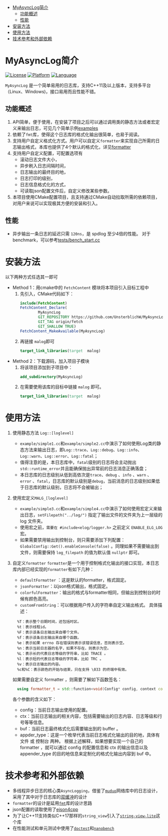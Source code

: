 
<!-- TOC -->
- [MyAsyncLog简介](#myasynclog简介)
  - [功能概述](#功能概述)
  - [性能](#性能)
- [安装方法](#安装方法)
- [使用方法](#使用方法)
- [技术参考和外部依赖](#技术参考和外部依赖)
<!-- TOC -->

# MyAsyncLog简介
[![License](https://img.shields.io/badge/License-MIT-green)](https://github.com/ACking-you/MyAsyncLog/blob/master/LICENSE)
[![Platform](https://img.shields.io/badge/Platform-Cross--platformable-blue)](https://img.shields.io/badge/Platform-Cross--platformable-blue)
[![Language](https://img.shields.io/badge/Language-C%2B%2B11%20or%20above-red)](https://en.cppreference.com/w/cpp/compiler_support/11)

`MyAsyncLog` 是一个简单易用的日志库，支持C++11及以上版本，支持多平台（Linux、Windows)，接口易用而且性能不错。

## 功能概述
1. API简单，便于使用，在安装了项目之后可以通过调用类的静态方法或者宏定义来输出日志，可见几个简单示例[examples](https://github.com/UnsterblichW/MyAsyncLog/blob/main/examples)
2. 依赖了`fmt`库，使得这个日志库的格式化输出很简单，也易于阅读。
3. 支持用户自定义格式化方式。用户可以自定义`formatter`来实现自己所需的日志输出格式，本库也提供了4个默认的格式化，详见[formatter](https://github.com/UnsterblichW/MyAsyncLog/blob/main/include/malog/formatter.h)
4. 支持用户自定义配置，可配置选项有
   * 滚动日志文件大小，
   * 异步刷入日志间隔时间，
   * 日志输出的最终目的地，
   * 日志打印的级别，
   * 日志信息格式化的方式，
   * 可读取json配置文件后，自定义修改某些参数。
5. 本项目使用CMake配置项目，且支持通过CMake自动拉取所需的依赖项目，对用户来说可以实现极其方便的安装和引入。

## 性能
* 异步输出一条日志的延迟只需 `120ns`，是 spdlog 至少4倍的性能。
对于benchmark，可以参考[tests/bench_start.cc](https://github.com/UnsterblichW/MyAsyncLog/blob/master/tests/bench_start.cc)

# 安装方法
以下两种方式任选其一即可
* Method 1：用cmake中的 `FetchContent` 模块将本项目引入目标工程中
  1. 先引入，CMake代码如下：
        ```cmake
        include(FetchContent)
        FetchContent_Declare(
                MyAsyncLog
                GIT_REPOSITORY https://github.com/UnsterblichW/MyAsyncLog.git
                GIT_TAG origin/fetch
                GIT_SHALLOW TRUE)
        FetchContent_MakeAvailable(MyAsyncLog)
        ```
  2. 再链接 `malog`即可
        ```cmake
        target_link_libraries(target  malog)
        ```
* Method 2：下载源码，加入项目子模块
    1. 将该项目添加到子项目中：
        ```cmake
        add_subdirectory(MyAsyncLog)
        ```
    2. 在需要使用该库的目标中链接 `malog` 即可。
        ```cmake
        target_link_libraries(target  malog)
        ```
# 使用方法
1. 使用静态方法 `Log::[loglevel]`
   * `example/simple1.cc`和`example/simple2.cc`中演示了如何使用Log类的静态方法来输出日志，即`Log::trace`、`Log::debug`、`Log::info`、`Log::warn`、`Log::error`、`Log::fatal`；
   * 值得注意的是，本日志库中，`fatal`级别的日志将会主动抛出`std::runtime_error`并且能确保抛出异常前的日志消息正确落盘；
   * 本日志库的日志级别从低到高依次是`trace`、`debug` 、`info` 、`warn` 、`error` 、`fatal`，日志库的默认级别是`debug`，当前消息的日志级别如果低于日志库的默认级别，日志将不会被输出；
2. 使用宏定义`MALG_[loglevel]`
   * `example/simple3.cc`和`example/simple4.cc`中演示了如何使用宏定义来输出日志，`setFilepath("../log/")` 指定了输出文件的文件夹为上一层级的 log 文件夹。
   * 使用宏之前，`需要在 #include<elog/logger.h>` 之前定义 `ENABLE_ELG_LOG` 宏。
   * 如果需要禁用输出到控制台，则只需要添加下列配置：`GlobalConfig::Get().enableConsole(false)` 。同理如果不需要输出到文件，则需要保持 `log_filepath` 的值为默认值 `nullptr` 即可。
3. 自定义`formatter`
    `formatter`是一个用于控制格式化输出的接口实现，本日志库内部已经实现的`formatter`有如下几种：
    * `defaultFormatter` ：这是默认的formatter，格式固定。
    * `jsonFormatter`：以json格式输出，格式固定。
    * `colorfulFormatter`：输出的格式与formatter相同，但输出到控制台的时候有颜色高亮。
    * `customFromString`：可以根据用户传入的字符串自定义输出格式。 具体描述：
    ```shell
      %T：表示整个日期时间，还包括时区。
      %t：表示线程id。
      %F：表示该条日志输出来自哪个文件。
      %f：表示该条日志输出来自哪个函数。
      %e：表示如果 errno 存在错误则表示该错误信息，否则表示空。
      %n：表示当前日志器的名字，如果不存在，则表示为空。
      %L：表示长的代表日志等级的字符串，比如 TRACE 。
      %l：表示短的代表日志等级的字符串，比如 TRC 。
      %v：表示日志输出的内容。
      %c和%C：表示颜色的开始与结束，只在支持 \033 的终端中有效。
    ```
    如果需要自定义 formatter ，则需要了解如下函数签名：
    ```c++
      using formatter_t = std::function<void(Config* config, context const& ctx, buffer_t&buf,Appenders apender_type)>;
    ```
    各个参数的含义如下：

    * config：当前日志输出使用的配置。
    * ctx：当前日志输出的相关内容，包括需要输出的日志内容、日志等级和行号等等信息。
    * buf：当前日志最终格式化后需要输出到的 buffer 。
    * appder_type：这是一个枚举代表当前日志格式化输出的目的地，具体有 文件 或 控制台 两种。
    根据上述解释，如果想要实现一个自己的 formatter ，就可以通过 config 的配置信息和 ctx 的输出信息以及 appender_type 的目的地信息来定制化的格式化输出内容到 buf 中。

# 技术参考和外部依赖
* 多线程异步日志的核心类`AsyncLogging`，借鉴了[`muduo`](https://github.com/chenshuo/muduo)网络库中的日志设计，采用了其中对于日志库的[双缓冲](https://github.com/chenshuo/muduo/blob/master/muduo/base/AsyncLogging.h)的设计
* `formatter`的设计是延用[`fmt`](https://github.com/fmtlib/fmt)库的设计思路
* json配置的读取使用了[ejson4cpp](https://gitee.com/acking-you/ejson4cpp.git)
* 为了让C++11支持类似C++17那样的`string_view`引入了[`string-view-lite`](https://github.com/martinmoene/string-view-lite)这个库
* 在性能测试和单元测试中使用了[`doctest`](https://github.com/doctest/doctest.git)和[`nanobench`](https://github.com/martinus/nanobench.git)
